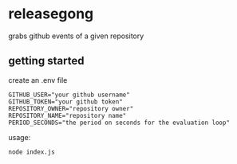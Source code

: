 # releasegong

grabs github events of a given repository

## getting started

create an .env file
```
GITHUB_USER="your github username"
GITHUB_TOKEN="your github token"
REPOSITORY_OWNER="repository owner"
REPOSITORY_NAME="repository name"
PERIOD_SECONDS="the period on seconds for the evaluation loop"
```

usage:
```
node index.js
```
